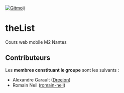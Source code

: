 <a href="https://gitmoji.dev">
  <img src="https://img.shields.io/badge/gitmoji-%20😜%20😍-FFDD67.svg?style=flat-square" alt="Gitmoji">
</a>

# theList
Cours web mobile M2 Nantes
## Contributeurs

Les **membres constituant le groupe** sont les suivants :

- Alexandre Garault ([Dreeion](https://github.com/Dreeion))
- Romain Neil ([romain-neil](https://github.com/romain-neil))